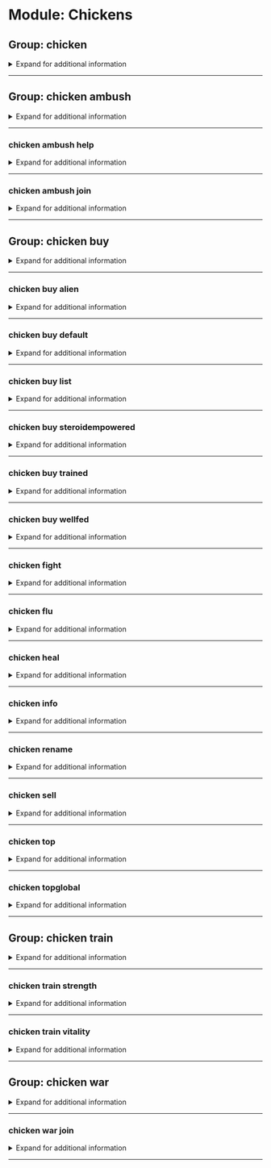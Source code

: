 # Module: Chickens

## Group: chicken
<details><summary markdown='span'>Expand for additional information</summary><p>

*Manage your chicken. If invoked without subcommands, prints out your chicken information.*

**Aliases:**
`cock, hen, chick, coc, cc`

**Arguments:**

(optional) `[user]` : *User.* (def: `None`)

**Examples:**

```
!chicken
!chicken @Someone
```
</p></details>

---

## Group: chicken ambush
<details><summary markdown='span'>Expand for additional information</summary><p>

*Start an ambush for another user's chicken. Other users can put their chickens into your ambush and collectively attack the target chicken combining their strength.*

**Aliases:**
`gangattack`

**Arguments:**

(optional) `[user]` : *Whose chicken to ambush.* (def: `None`)

**Examples:**

```
!chicken ambush @Someone
```
</p></details>

---

### chicken ambush help
<details><summary markdown='span'>Expand for additional information</summary><p>

*Join a pending chicken ambush and help the ambushed chicken.*

**Aliases:**
`h, halp, hlp, ha`

**Examples:**

```
!chicken ambush help
```
</p></details>

---

### chicken ambush join
<details><summary markdown='span'>Expand for additional information</summary><p>

*Join a pending chicken ambush as one of the ambushers.*

**Aliases:**
`+, compete, enter, j`

**Examples:**

```
!chicken ambush join
```
</p></details>

---

## Group: chicken buy
<details><summary markdown='span'>Expand for additional information</summary><p>

*Buy a new chicken in this guild using your credits from WM bank.*

**Aliases:**
`b, shop`

**Arguments:**

(optional) `[string...]` : *Chicken name.* (def: `None`)

**Examples:**

```
!chicken buy My Chicken Name
```
</p></details>

---

### chicken buy alien
<details><summary markdown='span'>Expand for additional information</summary><p>

*Buy an alien chicken.*

**Aliases:**
`a, extraterrestrial`

**Arguments:**

(optional) `[string...]` : *Chicken name.* (def: `None`)

**Examples:**

```
!chicken buy alien My Chicken Name
```
</p></details>

---

### chicken buy default
<details><summary markdown='span'>Expand for additional information</summary><p>

*Buy a chicken of default strength (cheapest).*

**Aliases:**
`d, def`

**Arguments:**

(optional) `[string...]` : *Chicken name.* (def: `None`)

**Examples:**

```
!chicken buy default My Chicken Name
```
</p></details>

---

### chicken buy list
<details><summary markdown='span'>Expand for additional information</summary><p>

*List all available chicken types.*

**Aliases:**
`ls, view`

**Examples:**

```
!chicken buy list
```
</p></details>

---

### chicken buy steroidempowered
<details><summary markdown='span'>Expand for additional information</summary><p>

*Buy a steroid-empowered chicken.*

**Aliases:**
`steroid, empowered`

**Arguments:**

(optional) `[string...]` : *Chicken name.* (def: `None`)

**Examples:**

```
!chicken buy steroidempowered My Chicken Name
```
</p></details>

---

### chicken buy trained
<details><summary markdown='span'>Expand for additional information</summary><p>

*Buy a trained chicken.*

**Aliases:**
`wf, fed`

**Arguments:**

(optional) `[string...]` : *Chicken name.* (def: `None`)

**Examples:**

```
!chicken buy trained My Chicken Name
```
</p></details>

---

### chicken buy wellfed
<details><summary markdown='span'>Expand for additional information</summary><p>

*Buy a well-fed chicken.*

**Aliases:**
`wf, fed`

**Arguments:**

(optional) `[string...]` : *Chicken name.* (def: `None`)

**Examples:**

```
!chicken buy wellfed My Chicken Name
```
</p></details>

---

### chicken fight
<details><summary markdown='span'>Expand for additional information</summary><p>

*Make your chicken and another user's chicken fight eachother!*

**Aliases:**
`f, duel, attack`

**Arguments:**

`[user]` : *User.*

**Examples:**

```
!chicken duel @Someone
```
</p></details>

---

### chicken flu
<details><summary markdown='span'>Expand for additional information</summary><p>

*Pay a well-known scientist to create a disease that disintegrates weak chickens.*

**Aliases:**
`cancer, disease, blackdeath`

**Examples:**

```
!chicken flu
```
</p></details>

---

### chicken heal
<details><summary markdown='span'>Expand for additional information</summary><p>

*Heal your chicken (+100 HP). There is one medicine made each 10 minutes, so you need to grab it before the others do!*

**Aliases:**
`+hp, hp`

**Examples:**

```
!chicken heal
```
</p></details>

---

### chicken info
<details><summary markdown='span'>Expand for additional information</summary><p>

*View user's chicken info. If the user is not given, views sender's chicken info.*

**Aliases:**
`information, stats`

**Arguments:**

(optional) `[user]` : *User.* (def: `None`)

**Examples:**

```
!chicken info @Someone
```
</p></details>

---

### chicken rename
<details><summary markdown='span'>Expand for additional information</summary><p>

*Rename your chicken.*

**Aliases:**
`rn, name`

**Arguments:**

(optional) `[string...]` : *Chicken name.* (def: `None`)

**Examples:**

```
!chicken name New Name
```
</p></details>

---

### chicken sell
<details><summary markdown='span'>Expand for additional information</summary><p>

*Sell your chicken.*

**Aliases:**
`s`

**Examples:**

```
!chicken sell
```
</p></details>

---

### chicken top
<details><summary markdown='span'>Expand for additional information</summary><p>

*View the list of strongest chickens in the current guild.*

**Aliases:**
`best, strongest`

**Examples:**

```
!chicken top
```
</p></details>

---

### chicken topglobal
<details><summary markdown='span'>Expand for additional information</summary><p>

*View the list of strongest chickens globally.*

**Aliases:**
`bestglobally, globallystrongest, globaltop, topg, gtop`

**Examples:**

```
!chicken topglobal
```
</p></details>

---

## Group: chicken train
<details><summary markdown='span'>Expand for additional information</summary><p>

*Train your chicken using your credits from WM bank.*

**Aliases:**
`tr, t, exercise`

**Examples:**

```
!chicken train
```
</p></details>

---

### chicken train strength
<details><summary markdown='span'>Expand for additional information</summary><p>

*Train your chicken's strength using your credits from WM bank.*

**Aliases:**
`str, st, s`

**Examples:**

```
!chicken train strength
```
</p></details>

---

### chicken train vitality
<details><summary markdown='span'>Expand for additional information</summary><p>

*Train your chicken's vitality using your credits from WM bank.*

**Aliases:**
`vit, vi, v`

**Examples:**

```
!chicken train vitality
```
</p></details>

---

## Group: chicken war
<details><summary markdown='span'>Expand for additional information</summary><p>

*Declare a chicken war! Other users can put their chickens into teams which names you specify.*

**Aliases:**
`gangwar, battle`

**Arguments:**

(optional) `[string]` : *Team 1 name.* (def: `None`)

(optional) `[string]` : *Team 2 name.* (def: `None`)

**Examples:**

```
!chicken war Team1 Team2
!chicken war "Team 1 name" "Team 2 name
```
</p></details>

---

### chicken war join
<details><summary markdown='span'>Expand for additional information</summary><p>

*Join a pending chicken war. Specify a team which you want to join, or numbers 1 or 2 corresponding to team one and team two, respectively.*

**Aliases:**
`+, compete, enter, j`

**Overload 1:**

`[int]` : *Number 1 or 2 depending of team you wish to join.*

**Overload 0:**

`[string...]` : *Team name to join.*

**Examples:**

```
!chicken war join Team Name
```
</p></details>

---

